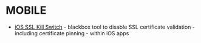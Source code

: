 # MOBILE

* [iOS SSL Kill Switch](https://github.com/iSECPartners/ios-ssl-kill-switch) - blackbox tool to disable SSL certificate validation - including certificate pinning - within iOS apps
